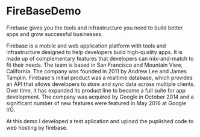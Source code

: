 # FireBaseDemo
Firebase gives you the tools and infrastructure you need to build better apps and grow successful businesses.

Firebase is a mobile and web application platform with tools and infrastructure designed to help developers build high-quality apps. 
It is made up of complementary features that developers can mix-and-match to fit their needs. 
The team is based in San Francisco and Mountain View, California. 
The company was founded in 2011 by Andrew Lee and James Tamplin.
Firebase's initial product was a realtime database, which provides an API that allows developers to store and sync data across multiple clients. 
Over time, it has expanded its product line to become a full suite for app development. 
The company was acquired by Google in October 2014 and a significant number of new features were featured in May 2016 at Google I/O.

At this demo I developed a test aplication and upload the puplished code to web hosting by firebase.
